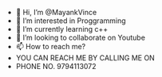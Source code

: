 - 👋 Hi, I’m @MayankVince
- 👀 I’m interested in Proggramming
- 🌱 I’m currently learning c++
- 💞️ I’m looking to collaborate on Youtube
- 📫 How to reach me?
- YOU CAN REACH ME BY CALLING ME ON
- PHONE NO. 9794113072

<!---
MayankVince/MayankVince is a ✨ special ✨ repository because its `README.md` (this file) appears on your GitHub profile.
You can click the Preview link to take a look at your changes.
--->
